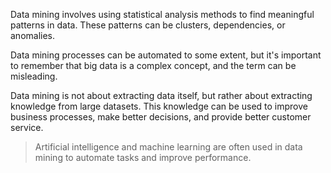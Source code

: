 Data mining involves using statistical analysis methods to find meaningful patterns in data. These patterns can be clusters, dependencies, or anomalies.

Data mining processes can be automated to some extent, but it's important to remember that big data is a complex concept, and the term can be misleading.

Data mining is not about extracting data itself, but rather about extracting knowledge from large datasets. This knowledge can be used to improve business processes, make better decisions, and provide better customer service.

> Artificial intelligence and machine learning are often used in data mining to automate tasks and improve performance.